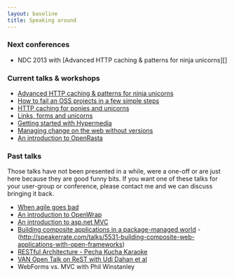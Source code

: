```yaml
---
layout: baseline
title: Speaking around
---
```


### Next conferences
 - NDC 2013 with [Advanced HTTP caching & patterns for ninja unicorns][]

### Current talks & workshops

 - [Advanced HTTP caching & patterns for ninja unicorns][caching-adv]
 - [How to fail an OSS projects in a few simple steps][oss-fail]
 - [HTTP caching for ponies and unicorns][caching-101]
 - [Links, forms and unicorns][links-forms-unicorns]
 - [Getting started with Hypermedia][intro-to-hypermedia]
 - [Managing change on the web without versions][version-considered-evil]
 - [An introduction to OpenRasta][openrasta-intro]

### Past talks

Those talks have not been presented in a while, were a one-off or are just here because they are good funny bits.
 If you want one of these talks for your user-group or conference, please contact me and we can discuss bringing
 it back.

 - [When agile goes bad][agile-goes-bad]
 - [An introduction to OpenWrap][openwrap-intro]
 - [An introduction to asp.net MVC][mvc-intro]
 - [Building composite applications in a package-managed world][composite]
   -(http://speakerrate.com/talks/5531-building-composite-web-applications-with-open-frameworks)
 - [RESTful Architecture - Pecha Kucha Karaoke](randoms/barcamplondon7.html)
 - [VAN Open Talk on ReST with Udi Dahan et al](http://vimeo.com/5750409)
 - WebForms vs. MVC with Phil Winstanley

[version-considered-evil]: change-mgmt-web/
[oss-fail]: oss-fail/
[links-forms-unicorns]: links-forms-unicorns/
[caching-adv]: caching-adv/ "Caching advanced"
[caching-101]: caching-101/
[agile-goes-bad]: agile-goes-bad/
[openwrap-intro]: openwrap-intro/
[intro-to-hypermedia]: intro-to-hypermedia/
[mvc-intro]:randoms/mvc.html
[openrasta-intro]: openrasta-intro/
[composite]: composite.html